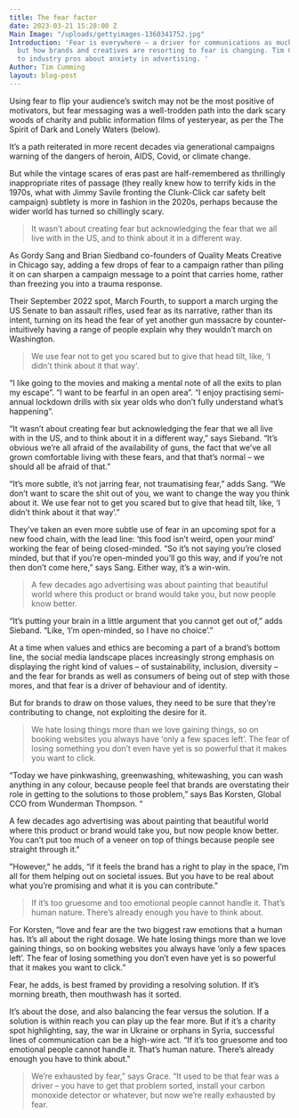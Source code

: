 ```yaml
---
title: The fear factor
date: 2023-03-21 15:28:00 Z
Main Image: "/uploads/gettyimages-1360341752.jpg"
Introduction: 'Fear is everywhere – a driver for communications as much as of behaviour,
  but how brands and creatives are resorting to fear is changing. Tim Cumming spoke
  to industry pros about anxiety in advertising. '
Author: Tim Cumming
layout: blog-post
---
```


Using fear to flip your audience’s switch may not be the most positive of motivators, but fear messaging was a well-trodden path into the dark scary woods of charity and public information films of yesteryear, as per the The Spirit of Dark and Lonely Waters (below).

It’s a path reiterated in more recent decades via generational campaigns warning of the dangers of heroin, AIDS, Covid, or climate change.

But while the vintage scares of eras past are half-remembered as thrillingly inappropriate rites of passage (they really knew how to terrify kids in the 1970s, what with Jimmy Savile fronting the Clunk-Click car safety belt campaign) subtlety is more in fashion in the 2020s, perhaps because the wider world has turned so chillingly scary. 

> It wasn’t about creating fear but acknowledging the fear that we all live with in the US, and to think about it in a different way.

As Gordy Sang and Brian Siedband co-founders of Quality Meats Creative in Chicago say, adding a few drops of fear to a campaign rather than piling it on can sharpen a campaign message to a point that carries home, rather than freezing you into a trauma response. 

Their September 2022 spot, March Fourth, to support a march urging the US Senate to ban assault rifles, used fear as its narrative, rather than its intent, turning on its head the fear of yet another gun massacre by counter-intuitively having a range of people explain why they wouldn’t march on Washington. 

> We use fear not to get you scared but to give that head tilt, like, ‘I didn’t think about it that way'. 

“I like going to the movies and making a mental note of all the exits to plan my escape”. “I want to be fearful in an open area”. “I enjoy practising semi-annual lockdown drills with six year olds who don’t fully understand what’s happening”.

“It wasn’t about creating fear but acknowledging the fear that we all live with in the US, and to think about it in a different way,” says Sieband. “It’s obvious we’re all afraid of the availability of guns, the fact that we’ve all grown comfortable living with these fears, and that that’s normal – we should all be afraid of that.”

“It’s more subtle, it’s not jarring fear, not traumatising fear,” adds Sang. “We don’t want to scare the shit out of you, we want to change the way you think about it. We use fear not to get you scared but to give that head tilt, like, ‘I didn’t think about it that way’.”  

They’ve taken an even more subtle use of fear in an upcoming spot for a new food chain, with the lead line: ‘this food isn’t weird, open your mind’ working the fear of being closed-minded. “So it’s not saying you’re closed minded, but that if you’re open-minded you’ll go this way, and if you’re not then don’t come here,” says Sang. Either way, it’s a win-win.

> A few decades ago advertising was about painting that beautiful world where this product or brand would take you, but now people know better.

“It’s putting your brain in a little argument that you cannot get out of,” adds Sieband. “Like, ‘I’m open-minded, so I have no choice’.”

At a time when values and ethics are becoming a part of a brand’s bottom line, the social media landscape places increasingly strong emphasis on displaying the right kind of values – of sustainability, inclusion, diversity – and the fear for brands as well as consumers of being out of step with those mores, and that fear is a driver of behaviour and of identity. 

But for brands to draw on those values, they need to be sure that they’re contributing to change, not exploiting the desire for it.

> We hate losing things more than we love gaining things, so on booking websites you always have ‘only a few spaces left’. The fear of losing something you don’t even have yet is so powerful that it makes you want to click.

“Today we have pinkwashing, greenwashing, whitewashing, you can wash anything in any colour, because people feel that brands are overstating their role in getting to the solutions to those problem,” says Bas Korsten, Global CCO from Wunderman Thompson. “

A few decades ago advertising was about painting that beautiful world where this product or brand would take you, but now people know better. You can’t put too much of a veneer on top of things because people see straight through it."

 "However," he adds, “if it feels the brand has a right to play in the space, I’m all for them helping out on societal issues. But you have to be real about what you’re promising and what it is you can contribute.”

> If it’s too gruesome and too emotional people cannot handle it. That’s human nature. There’s already enough you have to think about.

For Korsten, “love and fear are the two biggest raw emotions that a human has. It’s all about the right dosage. We hate losing things more than we love gaining things, so on booking websites you always have ‘only a few spaces left’. The fear of losing something you don’t even have yet is so powerful that it makes you want to click.” 

Fear, he adds, is best framed by providing a resolving solution. If it’s morning breath, then mouthwash has it sorted. 

It’s about the dose, and also balancing the fear versus the solution. If a solution is within reach you can play up the fear more. But if it’s a charity spot highlighting, say, the war in Ukraine or orphans in Syria, successful lines of communication can be a high-wire act. “If it’s too gruesome and too emotional people cannot handle it. That’s human nature. There’s already enough you have to think about."

> We’re exhausted by fear,” says Grace. “It used to be that fear was a driver – you have to get that problem sorted, install your carbon monoxide detector or whatever, but now we’re really exhausted by fear.